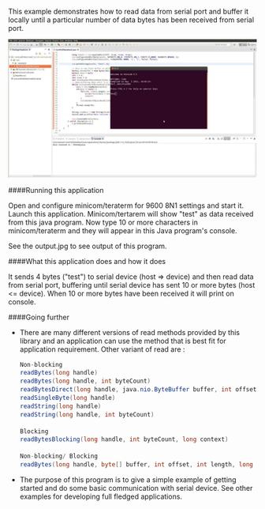 This example demonstrates how to read data from serial port and buffer it locally until a 
particular number of data bytes has been received from serial port.

!["serial communication in java"](output.jpg?raw=true "serial communication in java")

####Running this application
   
Open and configure minicom/teraterm for 9600 8N1 settings and start it. Launch this application. 
Minicom/tertarem will show "test" as data received from this java program. Now type 10 or more 
characters in minicom/teraterm and they will appear in this Java program's console.
   
See the output.jpg to see output of this program.
   
####What this application does and how it does

It sends 4 bytes ("test") to serial device (host => device) and then read data from serial port, 
buffering until serial device has sent 10 or more bytes (host <= device). When 10 or more bytes 
have been received it will print on console.
     
####Going further
   
- There are many different versions of read methods provided by this library and an application 
can use the method that is best fit for application requirement. Other variant of read are :
     ```java
     Non-blocking
     readBytes(long handle)
     readBytes(long handle, int byteCount)
     readBytesDirect(long handle, java.nio.ByteBuffer buffer, int offset, int length)
     readSingleByte(long handle)
     readString(long handle)
     readString(long handle, int byteCount)
     
     Blocking
     readBytesBlocking(long handle, int byteCount, long context)
     
     Non-blocking/ Blocking
     readBytes(long handle, byte[] buffer, int offset, int length, long context)
     ``` 
- The purpose of this program is to give a simple example of getting started and do some basic 
communication with serial device. See other examples for developing full fledged applications.
     
